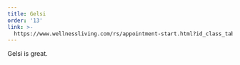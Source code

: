 ```yaml
---
title: Gelsi
order: '13'
link: >-
  https://www.wellnessliving.com/rs/appointment-start.html?id_class_tab=3&id_mode=1&k_business=248418&k_class_tab=25778&k_service=138764
---
```

Gelsi is great.
